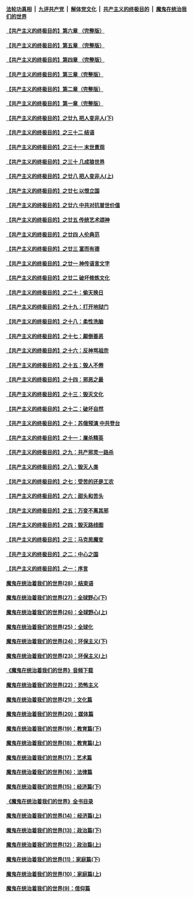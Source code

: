 ####  [法轮功真相](../../../../basic/blob/master/README.md?t=05150231) &nbsp;|&nbsp; [九评共产党](../../../../9ping.md/blob/master/README.md?t=05150231) &nbsp;|&nbsp; [解体党文化](../../../../jtdwh.md/blob/master/README.md?t=05150231)  &nbsp;|&nbsp; [共产主义的终极目的](../../../../gczydzjmd.md/blob/master/README.md?t=05150231) &nbsp;|&nbsp; [魔鬼在统治我们的世界](../../../../mgztzwmdsj.md/blob/master/README.md?t=05150231) 

#### [【共产主义的终极目的】第六章 （完整版）](../pages/nsc422/n11428913.md?t=05150231) 

#### [【共产主义的终极目的】第五章 （完整版）](../pages/nsc422/n11428912.md?t=05150231) 

#### [【共产主义的终极目的】第四章 （完整版）](../pages/nsc422/n11428907.md?t=05150231) 

#### [【共产主义的终极目的】第三章（完整版）](../pages/nsc422/n11428848.md?t=05150231) 

#### [【共产主义的终极目的】第二章（完整版）](../pages/nsc422/n11428831.md?t=05150231) 

#### [【共产主义的终极目的】第一章（完整版）](../pages/nsc422/n11417651.md?t=05150231) 

#### [【共产主义的终极目的】之廿九 把人变非人(下)](../pages/nsc422/n11344140.md?t=05150231) 

#### [【共产主义的终极目的】之三十二 结语](../pages/nsc422/n11360535.md?t=05150231) 

#### [【共产主义的终极目的】之三十一 末世景观](../pages/nsc422/n11351129.md?t=05150231) 

#### [【共产主义的终极目的】之三十 几成狼世界](../pages/nsc422/n11348280.md?t=05150231) 

#### [【共产主义的终极目的】之廿八 把人变非人(上)](../pages/nsc422/n11340492.md?t=05150231) 

#### [【共产主义的终极目的】之廿七 以恨立国](../pages/nsc422/n11336944.md?t=05150231) 

#### [【共产主义的终极目的】之廿六 中共对抗普世价值](../pages/nsc422/n11324785.md?t=05150231) 

#### [【共产主义的终极目的】之廿五 传统艺术颂神](../pages/nsc422/n11296396.md?t=05150231) 

#### [【共产主义的终极目的】之廿四 人伦典范](../pages/nsc422/n11296397.md?t=05150231) 

#### [【共产主义的终极目的】之廿三 富而有德](../pages/nsc422/n11283598.md?t=05150231) 

#### [【共产主义的终极目的】之廿一 神传语言文字](../pages/nsc422/n11263265.md?t=05150231) 

#### [【共产主义的终极目的】之廿二 破坏修炼文化](../pages/nsc422/n11245728.md?t=05150231) 

#### [【共产主义的终极目的】之二十：偷天换日](../pages/nsc422/n11238846.md?t=05150231) 

#### [【共产主义的终极目的】之十九：打开地狱门](../pages/nsc422/n11206376.md?t=05150231) 

#### [【共产主义的终极目的】之十八：柔性洗脑](../pages/nsc422/n11199994.md?t=05150231) 

#### [【共产主义的终极目的】之十七：颠倒善恶](../pages/nsc422/n11179782.md?t=05150231) 

#### [【共产主义的终极目的】之十六：反神骂祖宗](../pages/nsc422/n11166798.md?t=05150231) 

#### [【共产主义的终极目的】之十五：毁人不倦](../pages/nsc422/n11166792.md?t=05150231) 

#### [【共产主义的终极目的】之十四：邪恶之最](../pages/nsc422/n11150249.md?t=05150231) 

#### [【共产主义的终极目的】之十三：毁灭文化](../pages/nsc422/n11135227.md?t=05150231) 

#### [【共产主义的终极目的】之十二：破坏自然](../pages/nsc422/n11135214.md?t=05150231) 

#### [【共产主义的终极目的】之十：苏俄预演 中共登台](../pages/nsc422/n11118424.md?t=05150231) 

#### [【共产主义的终极目的】之十一：屠杀精英](../pages/nsc422/n11118442.md?t=05150231) 

#### [【共产主义的终极目的】之九：共产邪灵一路杀](../pages/nsc422/n11114139.md?t=05150231) 

#### [【共产主义的终极目的】之八：毁灭人类](../pages/nsc422/n11108503.md?t=05150231) 

#### [【共产主义的终极目的】之七：受苦的还是工农](../pages/nsc422/n11101809.md?t=05150231) 

#### [【共产主义的终极目的】之六：甜头和苦头](../pages/nsc422/n11096971.md?t=05150231) 

#### [【共产主义的终极目的】之五：万变不离其邪](../pages/nsc422/n11091285.md?t=05150231) 

#### [【共产主义的终极目的】之四：毁灭路线图](../pages/nsc422/n11086284.md?t=05150231) 

#### [【共产主义的终极目的】之三：马克思魔变](../pages/nsc422/n11061941.md?t=05150231) 

#### [【共产主义的终极目的】之二：中心之国](../pages/nsc422/n11047728.md?t=05150231) 

#### [【共产主义的终极目的】之一：序言](../pages/nsc422/n11086077.md?t=05150231) 

#### [魔鬼在统治着我们的世界(28)：结束语](../pages/nsc422/n10936246.md?t=05150231) 

#### [魔鬼在统治着我们的世界(27)：全球野心(下)](../pages/nsc422/n10928319.md?t=05150231) 

#### [魔鬼在统治着我们的世界(26)：全球野心(上)](../pages/nsc422/n10900318.md?t=05150231) 

#### [魔鬼在统治着我们的世界(25)：全球化](../pages/nsc422/n10788205.md?t=05150231) 

#### [魔鬼在统治着我们的世界(24)：环保主义(下)](../pages/nsc422/n10695307.md?t=05150231) 

#### [魔鬼在统治着我们的世界(23)：环保主义(上)](../pages/nsc422/n10688613.md?t=05150231) 

#### [《魔鬼在统治着我们的世界》音频下载](../pages/nsc422/n10635553.md?t=05150231) 

#### [魔鬼在统治着我们的世界(22)：恐怖主义](../pages/nsc422/n10614727.md?t=05150231) 

#### [魔鬼在统治着我们的世界(21)：文化篇](../pages/nsc422/n10597706.md?t=05150231) 

#### [魔鬼在统治着我们的世界(20)：媒体篇](../pages/nsc422/n10586579.md?t=05150231) 

#### [魔鬼在统治着我们的世界(19)：教育篇(下)](../pages/nsc422/n10564808.md?t=05150231) 

#### [魔鬼在统治着我们的世界(18)：教育篇(上)](../pages/nsc422/n10526970.md?t=05150231) 

#### [魔鬼在统治着我们的世界(17)：艺术篇](../pages/nsc422/n10499093.md?t=05150231) 

#### [魔鬼在统治着我们的世界(16)：法律篇](../pages/nsc422/n10485969.md?t=05150231) 

#### [魔鬼在统治着我们的世界(15)：经济篇(下)](../pages/nsc422/n10469975.md?t=05150231) 

#### [《魔鬼在统治着我们的世界》全书目录](../pages/nsc422/n10464261.md?t=05150231) 

#### [魔鬼在统治着我们的世界(14)：经济篇(上)](../pages/nsc422/n10457370.md?t=05150231) 

#### [魔鬼在统治着我们的世界(13)：政治篇(下)](../pages/nsc422/n10448270.md?t=05150231) 

#### [魔鬼在统治着我们的世界(12)：政治篇(上)](../pages/nsc422/n10444576.md?t=05150231) 

#### [魔鬼在统治着我们的世界(11)：家庭篇(下)](../pages/nsc422/n10440961.md?t=05150231) 

#### [魔鬼在统治着我们的世界(10)：家庭篇(上)](../pages/nsc422/n10435448.md?t=05150231) 

#### [魔鬼在统治着我们的世界(9)：信仰篇](../pages/nsc422/n10432159.md?t=05150231) 

